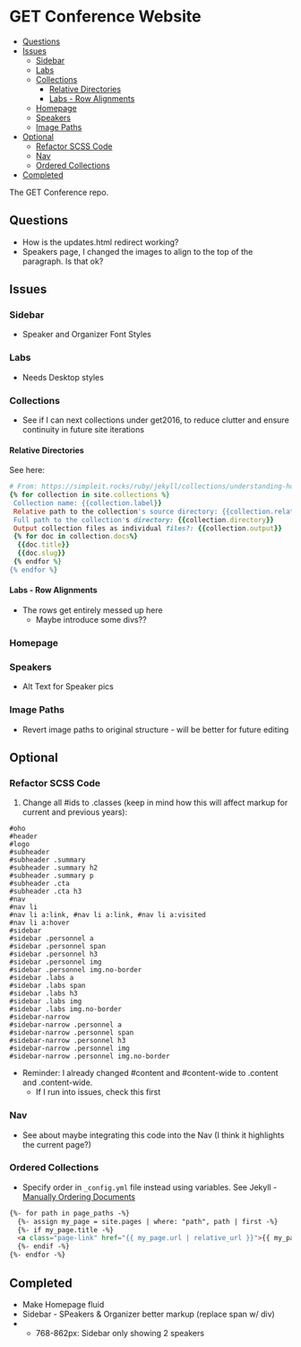 # GET Conference Website

<!-- MarkdownTOC -->

* [Questions](#questions)
* [Issues](#issues)
  * [Sidebar](#sidebar)
  * [Labs](#labs)
  * [Collections](#collections)
    * [Relative Directories](#relative-directories)
    * [Labs - Row Alignments](#labs---row-alignments)
  * [Homepage](#homepage)
  * [Speakers](#speakers)
  * [Image Paths](#image-paths)
* [Optional](#optional)
  * [Refactor SCSS Code](#refactor-scss-code)
  * [Nav](#nav)
  * [Ordered Collections](#ordered-collections)
* [Completed](#completed)

<!-- /MarkdownTOC -->


The GET Conference repo.

<a id="questions"></a>
## Questions

* How is the updates.html redirect working?
* Speakers page, I changed the images to align to the top of the paragraph. Is that ok?

<a id="issues"></a>
## Issues

<a id="sidebar"></a>
### Sidebar

* Speaker and Organizer Font Styles

<a id="labs"></a>
### Labs

* Needs Desktop styles

<a id="collections"></a>
### Collections

* See if I can next collections under get2016, to reduce clutter and ensure continuity in future site iterations

<a id="relative-directories"></a>
#### Relative Directories
See here:

```ruby
# From: https://simpleit.rocks/ruby/jekyll/collections/understanding-how-collections-work/
{% for collection in site.collections %}
 Collection name: {{collection.label}}
 Relative path to the collection's source directory: {{collection.relative_directory }}
 Full path to the collection's directory: {{collection.directory}}
 Output collection files as individual files?: {{collection.output}}
 {% for doc in collection.docs%}
  {{doc.title}}
  {{doc.slug}}
 {% endfor %}
{% endfor %}
```

<a id="labs---row-alignments"></a>
#### Labs - Row Alignments

* The rows get entirely messed up here
  * Maybe introduce some divs??

<a id="homepage"></a>
### Homepage


<a id="speakers"></a>
### Speakers

* Alt Text for Speaker pics

<a id="image-paths"></a>
### Image Paths

* Revert image paths to original structure - will be better for future editing

<a id="optional"></a>
## Optional

<a id="refactor-scss-code"></a>
### Refactor SCSS Code

1. Change all #ids to .classes (keep in mind how this will affect markup for current and previous years):

```
#oho
#header
#logo
#subheader
#subheader .summary
#subheader .summary h2
#subheader .summary p
#subheader .cta
#subheader .cta h3
#nav
#nav li
#nav li a:link, #nav li a:link, #nav li a:visited
#nav li a:hover
#sidebar
#sidebar .personnel a
#sidebar .personnel span
#sidebar .personnel h3
#sidebar .personnel img
#sidebar .personnel img.no-border
#sidebar .labs a
#sidebar .labs span
#sidebar .labs h3
#sidebar .labs img
#sidebar .labs img.no-border
#sidebar-narrow
#sidebar-narrow .personnel a
#sidebar-narrow .personnel span
#sidebar-narrow .personnel h3
#sidebar-narrow .personnel img
#sidebar-narrow .personnel img.no-border
```

* Reminder: I already changed #content and #content-wide to .content and .content-wide.
  * If I run into issues, check this first

<a id="nav"></a>
### Nav

* See about maybe integrating this code into the Nav (I think it highlights the current page?)

<a id="ordered-collections"></a>
### Ordered Collections

* Specify order in `_config.yml` file instead using variables. See Jekyll - [Manually Ordering Documents](https://jekyllrb.com/docs/collections/#manually-ordering-documents)

```html
{%- for path in page_paths -%}
  {%- assign my_page = site.pages | where: "path", path | first -%}
  {%- if my_page.title -%}
  <a class="page-link" href="{{ my_page.url | relative_url }}">{{ my_page.title | escape }}</a>
  {%- endif -%}
{%- endfor -%}
```

<a id="completed"></a>
## Completed

* Make Homepage fluid
* Sidebar - SPeakers & Organizer better markup (replace span w/ div)
* * 768-862px: Sidebar only showing 2 speakers
